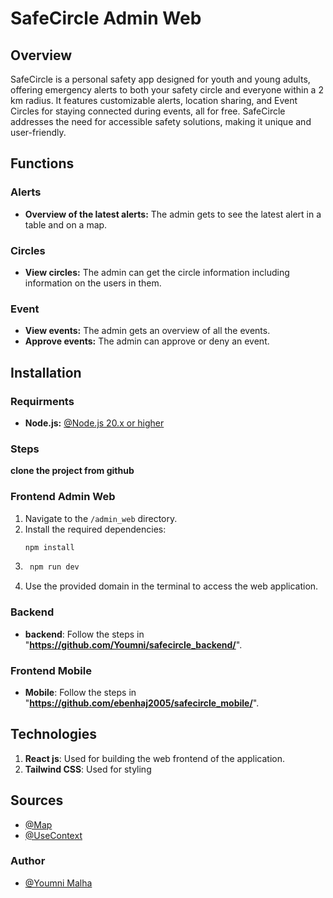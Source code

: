 # SafeCircle Admin Web
## Overview
SafeCircle is a personal safety app designed for youth and young adults, offering emergency alerts to both your safety circle and everyone within a 2 km radius. It features customizable alerts, location sharing, and Event Circles for staying connected during events, all for free. SafeCircle addresses the need for accessible safety solutions, making it unique and user-friendly.
## Functions

### Alerts
- **Overview of the latest alerts:** The admin gets to see the latest alert in a table and on a map.

### Circles
- **View circles:** The admin can get the circle information including information on the users in them.

### Event
- **View events:** The admin gets an overview of all the events.
- **Approve events:** The admin can approve or deny an event.

## Installation
### Requirments
- **Node.js:** [@Node.js 20.x or higher](https://nodejs.org/en)

### Steps
**clone the project from github**

### Frontend Admin Web
1. Navigate to the `/admin_web` directory.
2. Install the required dependencies:
   ```bash
   npm install
   ```
3. ```bash
    npm run dev
    ```
4. Use the provided domain in the terminal to access the web application.

### Backend
- **backend**: Follow the steps in "**https://github.com/Youmni/safecircle_backend/**".

### Frontend Mobile
- **Mobile**: Follow the steps in "**https://github.com/ebenhaj2005/safecircle_mobile/**".

## Technologies
1. **React js**: Used for building the web frontend of the application.
2. **Tailwind CSS**: Used for styling

## Sources 
- [@Map](https://pigeon-maps.js.org/)
- [@UseContext](https://react.dev/reference/react/useContext)

### Author
- [@Youmni Malha](https://github.com/Youmni)
